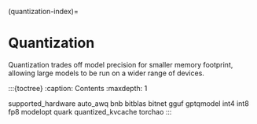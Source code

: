 (quantization-index)=

# Quantization

Quantization trades off model precision for smaller memory footprint, allowing large models to be run on a wider range of devices.

:::{toctree}
:caption: Contents
:maxdepth: 1

supported_hardware
auto_awq
bnb
bitblas
bitnet
gguf
gptqmodel
int4
int8
fp8
modelopt
quark
quantized_kvcache
torchao
:::
